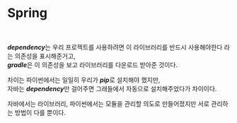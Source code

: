 # Spring

<br>

***dependency***는 우리 프로젝트를 사용하려면 이 라이브러리를 반드시 사용해야한다 라는 의존성을 표시해준거고,       
***gradle***은 이 의존성을 보고 라이브러리를 다운로드 받아준 것이다.
<br>

차이는 파이썬에서는 일일히 우리가 ***pip***로 설치해야 했지만,          
자바는 ***dependency***만 걸어주면 그래들에서 자동으로 설치해주었다가 차이이다.
<br>

자바에서는 라이브러리, 파이썬에서는 모듈을 관리할 의도로 만들어졌지만 서로 관리하는 방법이 다를 뿐이다.
